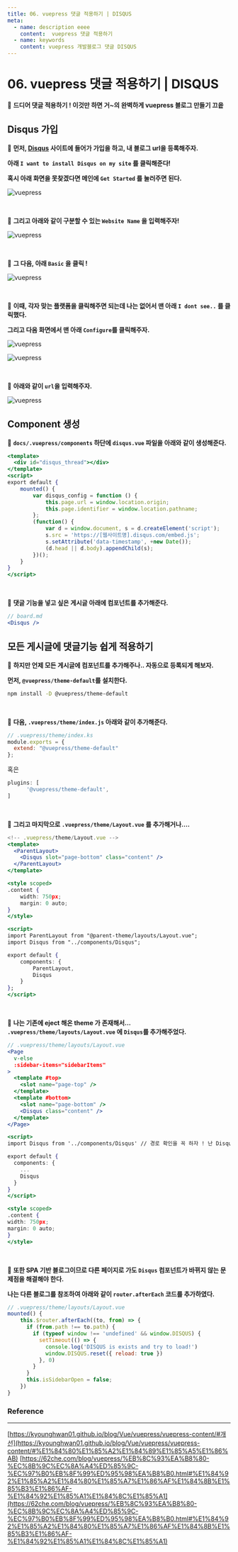 ```yaml
---
title: 06. vuepress 댓글 적용하기 | DISQUS
meta:
  - name: description eeee
    content:  vuepress 댓글 적용하기
  - name: keywords
    content: vuepress 개발블로그 댓글 DISQUS
---
```


# 06. vuepress 댓글 적용하기 | DISQUS

🤗 **드디어 댓글 적용하기 ! 이것만 하면 거~의 완벽하게 vuepress 블로그 만들기 끄읕**

## Disqus 가입

📌 **먼저, [Disqus](https://disqus.com/) 사이트에 들어가 가입을 하고, 내 블로그 url을 등록해주자.**

**아래 `I want to install Disqus on my site` 를 클릭해준다!**

**혹시 아래 화면을 못찾겠다면 메인에 `Get Started` 를 눌러주면 된다.**

![vuepress](../.vuepress/public/img/vuepress/06/0.png)

<br/>

📌 **그리고 아래와 같이 구분할 수 있는 `Website Name` 을 입력해주자!**

![vuepress](../.vuepress/public/img/vuepress/06/1.png)

<br/>

📌 **그 다음, 아래 `Basic` 을 클릭 !**

![vuepress](../.vuepress/public/img/vuepress/06/2.png)

<br/>

📌 **이때, 각자 맞는 플랫폼을 클릭해주면 되는데 나는 없어서 맨 아래 `I dont see..` 를 클릭했다.**

**그리고 다음 화면에서 맨 아래 `Configure`를 클릭해주자.**

![vuepress](../.vuepress/public/img/vuepress/06/3.png)

![vuepress](../.vuepress/public/img/vuepress/06/4.png)

<br/>

📌 **아래와 같이 `url`을 입력해주자.**

![vuepress](../.vuepress/public/img/vuepress/06/5.png)

## Component 생성

📌 **`docs/.vuepress/components` 하단에 `disqus.vue` 파일을 아래와 같이 생성해준다.**

```jsx
<template>
  <div id="disqus_thread"></div>
</template>
<script>
export default {
    mounted() {
        var disqus_config = function () {
            this.page.url = window.location.origin;  
            this.page.identifier = window.location.pathname; 
        };
        (function() {
            var d = window.document, s = d.createElement('script');
            s.src = 'https://[웹사이트명].disqus.com/embed.js';
            s.setAttribute('data-timestamp', +new Date());
            (d.head || d.body).appendChild(s);
        })();
    }
}
</script>
```

<br/>

📌 **댓글 기능을 넣고 싶은 게시글 아래에 컴포넌트를 추가해준다.**

```jsx
// board.md
<Disqus />
```

## 모든 게시글에 댓글기능 쉽게 적용하기

📌 **하지만 언제 모든 게시글에 컴포넌트를 추가해주나.. 자동으로 등록되게 해보자.**

**먼저, `@vuepress/theme-default`를 설치한다.**

```bash
npm install -D @vuepress/theme-default
```

<br/>

📌 **다음, `.vuepress/theme/index.js` 아래와 같이 추가해준다.**

```jsx
// .vuepress/theme/index.ks
module.exports = {
  extend: "@vuepress/theme-default"
};
```

혹은

```jsx
plugins: [
      '@vuepress/theme-default',
]
```

<br/>

📌 **그리고 마지막으로 `.vuepress/theme/Layout.vue` 를 추가해거나....**

```jsx
<!-- .vuepress/theme/Layout.vue -->
<template>
  <ParentLayout>
    <Disqus slot="page-bottom" class="content" />
  </ParentLayout>
</template>

<style scoped>
.content {
    width: 750px;
    margin: 0 auto;
}
</style>

<script>
import ParentLayout from "@parent-theme/layouts/Layout.vue";
import Disqus from "../components/Disqus";

export default {
    components: {
        ParentLayout,
        Disqus
    }
};
</script>
```

<br/>

📌 **나는 기존에 eject 해온 theme 가 존재해서... `.vuepress/theme/layouts/Layout.vue` 에 `Disqus`를 추가해주었다.**

```jsx
// .vuepress/theme/layouts/Layout.vue
<Page
  v-else
  :sidebar-items="sidebarItems"
>
  <template #top>
    <slot name="page-top" />
  </template>
  <template #bottom>
    <slot name="page-bottom" />
	<Disqus class="content" />
  </template>
</Page>

<script>
import Disqus from '../components/Disqus' // 경로 확인을 꼭 하자 ! 난 Disqus 컴포넌트를 .vuepress/theme 하단으로 이동해주었다.

export default {
  components: {
    ...
    Disqus
  }
}
</script>

<style scoped>
.content {
width: 750px;
margin: 0 auto;
}
</style>
```

<br/>

📌 **또한 SPA 기반 블로그이므로 다른 페이지로 가도 `Disqus` 컴포넌트가 바뀌지 않는 문제점을 해결해야 한다.**

**나는 다른 블로그를 참조하여 아래와 같이 `router.afterEach` 코드를 추가하였다.**

```jsx
// .vuepress/theme/layouts/Layout.vue 
mounted() {
    this.$router.afterEach((to, from) => {
      if (from.path !== to.path) {
        if (typeof window !== 'undefined' && window.DISQUS) {
          setTimeout(() => {
            console.log('DISQUS is exists and try to load!')
            window.DISQUS.reset({ reload: true })
          }, 0)
        }
      }
      this.isSidebarOpen = false;
    })
}
```

### Reference

---

[https://kyounghwan01.github.io/blog/Vue/vuepress/vuepress-content/#개선](https://kyounghwan01.github.io/blog/Vue/vuepress/vuepress-content/#%E1%84%80%E1%85%A2%E1%84%89%E1%85%A5%E1%86%AB)
[https://62che.com/blog/vuepress/%EB%8C%93%EA%B8%80-%EC%8B%9C%EC%8A%A4%ED%85%9C-%EC%97%B0%EB%8F%99%ED%95%98%EA%B8%B0.html#%E1%84%92%E1%85%A2%E1%84%80%E1%85%A7%E1%86%AF%E1%84%8B%E1%85%B3%E1%86%AF-%E1%84%92%E1%85%A1%E1%84%8C%E1%85%A1](https://62che.com/blog/vuepress/%EB%8C%93%EA%B8%80-%EC%8B%9C%EC%8A%A4%ED%85%9C-%EC%97%B0%EB%8F%99%ED%95%98%EA%B8%B0.html#%E1%84%92%E1%85%A2%E1%84%80%E1%85%A7%E1%86%AF%E1%84%8B%E1%85%B3%E1%86%AF-%E1%84%92%E1%85%A1%E1%84%8C%E1%85%A1)